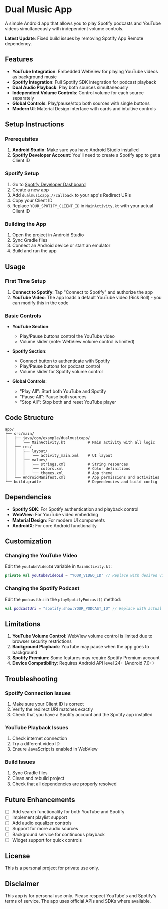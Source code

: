 # Dual Music App

A simple Android app that allows you to play Spotify podcasts and YouTube videos simultaneously with independent volume controls.

**Latest Update**: Fixed build issues by removing Spotify App Remote dependency.

## Features

- **YouTube Integration**: Embedded WebView for playing YouTube videos as background music
- **Spotify Integration**: Full Spotify SDK integration for podcast playback
- **Dual Audio Playback**: Play both sources simultaneously
- **Independent Volume Controls**: Control volume for each source separately
- **Global Controls**: Play/pause/stop both sources with single buttons
- **Modern UI**: Material Design interface with cards and intuitive controls

## Setup Instructions

### Prerequisites

1. **Android Studio**: Make sure you have Android Studio installed
2. **Spotify Developer Account**: You'll need to create a Spotify app to get a Client ID

### Spotify Setup

1. Go to [Spotify Developer Dashboard](https://developer.spotify.com/dashboard)
2. Create a new app
3. Add `dualmusicapp://callback` to your app's Redirect URIs
4. Copy your Client ID
5. Replace `YOUR_SPOTIFY_CLIENT_ID` in `MainActivity.kt` with your actual Client ID

### Building the App

1. Open the project in Android Studio
2. Sync Gradle files
3. Connect an Android device or start an emulator
4. Build and run the app

## Usage

### First Time Setup

1. **Connect to Spotify**: Tap "Connect to Spotify" and authorize the app
2. **YouTube Video**: The app loads a default YouTube video (Rick Roll) - you can modify this in the code

### Basic Controls

- **YouTube Section**:
  - Play/Pause buttons control the YouTube video
  - Volume slider (note: WebView volume control is limited)
  
- **Spotify Section**:
  - Connect button to authenticate with Spotify
  - Play/Pause buttons for podcast control
  - Volume slider for Spotify volume control
  
- **Global Controls**:
  - "Play All": Start both YouTube and Spotify
  - "Pause All": Pause both sources
  - "Stop All": Stop both and reset YouTube player

## Code Structure

```
app/
├── src/main/
│   ├── java/com/example/dualmusicapp/
│   │   └── MainActivity.kt          # Main activity with all logic
│   ├── res/
│   │   ├── layout/
│   │   │   └── activity_main.xml    # UI layout
│   │   ├── values/
│   │   │   ├── strings.xml          # String resources
│   │   │   ├── colors.xml           # Color definitions
│   │   │   └── themes.xml           # App theme
│   └── AndroidManifest.xml          # App permissions and activities
└── build.gradle                     # Dependencies and build config
```

## Dependencies

- **Spotify SDK**: For Spotify authentication and playback control
- **WebView**: For YouTube video embedding
- **Material Design**: For modern UI components
- **AndroidX**: For core Android functionality

## Customization

### Changing the YouTube Video

Edit the `youtubeVideoId` variable in `MainActivity.kt`:

```kotlin
private val youtubeVideoId = "YOUR_VIDEO_ID" // Replace with desired video ID
```

### Changing the Spotify Podcast

Edit the `podcastUri` in the `playSpotifyPodcast()` method:

```kotlin
val podcastUri = "spotify:show:YOUR_PODCAST_ID" // Replace with actual podcast URI
```

## Limitations

1. **YouTube Volume Control**: WebView volume control is limited due to browser security restrictions
2. **Background Playback**: YouTube may pause when the app goes to background
3. **Spotify Premium**: Some features may require Spotify Premium account
4. **Device Compatibility**: Requires Android API level 24+ (Android 7.0+)

## Troubleshooting

### Spotify Connection Issues

1. Make sure your Client ID is correct
2. Verify the redirect URI matches exactly
3. Check that you have a Spotify account and the Spotify app installed

### YouTube Playback Issues

1. Check internet connection
2. Try a different video ID
3. Ensure JavaScript is enabled in WebView

### Build Issues

1. Sync Gradle files
2. Clean and rebuild project
3. Check that all dependencies are properly resolved

## Future Enhancements

- [ ] Add search functionality for both YouTube and Spotify
- [ ] Implement playlist support
- [ ] Add audio equalizer controls
- [ ] Support for more audio sources
- [ ] Background service for continuous playback
- [ ] Widget support for quick controls

## License

This is a personal project for private use only.

## Disclaimer

This app is for personal use only. Please respect YouTube's and Spotify's terms of service. The app uses official APIs and SDKs where available. 